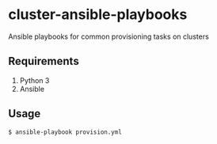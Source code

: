 # cluster-ansible-playbooks
Ansible playbooks for common provisioning tasks on clusters

## Requirements
1. Python 3
1. Ansible

## Usage
```bash
$ ansible-playbook provision.yml
```